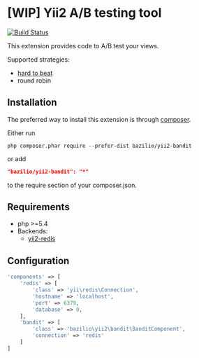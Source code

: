 [WIP] Yii2 A/B testing tool
===================================

[![Build Status](https://travis-ci.org/bazilio91/yii2-bandit.svg?branch=master)](https://travis-ci.org/bazilio91/yii2-bandit)

This extension provides code to A/B test your views.

Supported strategies:
 - [hard to beat](http://stevehanov.ca/blog/index.php?id=132)
 - round robin

Installation
------------

The preferred way to install this extension is through [composer](http://getcomposer.org/download/).

Either run

```
php composer.phar require --prefer-dist bazilio/yii2-bandit
```

or add

```json
"bazilio/yii2-bandit": "*"
```

to the require section of your composer.json.

Requirements
-----------
- php >=5.4
- Backends:
  - [yii2-redis](https://github.com/yiisoft/yii2-redis)

Configuration
-------------

```php
'components' => [
    'redis' => [
        'class' => 'yii\redis\Connection',
        'hostname' => 'localhost',
        'port' => 6379,
        'database' => 0,
    ],
    'bandit' => [
        'class' => 'bazilio\yii2\bandit\BanditComponent',
        'connection' => 'redis'
    ]
]
```

